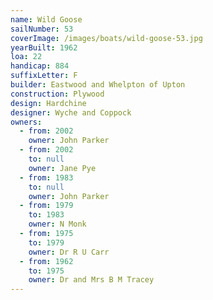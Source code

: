 ```yaml
---
name: Wild Goose
sailNumber: 53
coverImage: /images/boats/wild-goose-53.jpg
yearBuilt: 1962
loa: 22
handicap: 884
suffixLetter: F
builder: Eastwood and Whelpton of Upton
construction: Plywood
design: Hardchine
designer: Wyche and Coppock
owners:
  - from: 2002
    owner: John Parker
  - from: 2002
    to: null
    owner: Jane Pye
  - from: 1983
    to: null
    owner: John Parker
  - from: 1979
    to: 1983
    owner: N Monk
  - from: 1975
    to: 1979
    owner: Dr R U Carr
  - from: 1962
    to: 1975
    owner: Dr and Mrs B M Tracey
---
```


